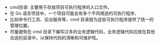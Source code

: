 *  cmd目录: 主要用于存放项目可执行程序的入口文件。
* 在 Go 语言项目中，一个项目可能会有多个不同用途的可执行程序，
* 比如命令行工具、后台服务等，cmd 目录就为这些可执行程序提供了统一的管理位置。
* 尽量避免在 cmd 目录下编写过多的业务逻辑代码，业务逻辑代码应放在其他合适的目录中，以保持代码的清晰和可维护性。